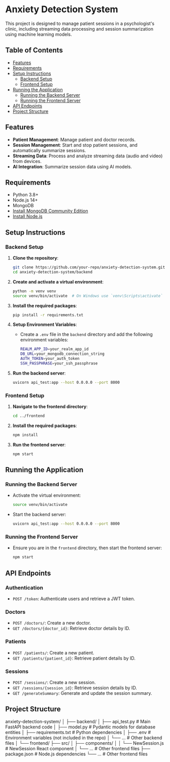 # Anxiety Detection System

This project is designed to manage patient sessions in a psychologist's clinic, including streaming data processing and session summarization using machine learning models.

## Table of Contents

- [Features](#features)
- [Requirements](#requirements)
- [Setup Instructions](#setup-instructions)
  - [Backend Setup](#backend-setup)
  - [Frontend Setup](#frontend-setup)
- [Running the Application](#running-the-application)
  - [Running the Backend Server](#running-the-backend-server)
  - [Running the Frontend Server](#running-the-frontend-server)
- [API Endpoints](#api-endpoints)
- [Project Structure](#project-structure)

## Features

- **Patient Management**: Manage patient and doctor records.
- **Session Management**: Start and stop patient sessions, and automatically summarize sessions.
- **Streaming Data**: Process and analyze streaming data (audio and video) from devices.
- **AI Integration**: Summarize session data using AI models.

## Requirements

- Python 3.8+
- Node.js 14+
- MongoDB
- [Install MongoDB Community Edition](https://docs.mongodb.com/manual/installation/)
- [Install Node.js](https://nodejs.org/)

## Setup Instructions

### Backend Setup

1. **Clone the repository**:
    ```bash
    git clone https://github.com/your-repo/anxiety-detection-system.git
    cd anxiety-detection-system/backend
    ```

2. **Create and activate a virtual environment**:
    ```bash
    python -m venv venv
    source venv/bin/activate  # On Windows use `venv\Scripts\activate`
    ```

3. **Install the required packages**:
    ```bash
    pip install -r requirements.txt
    ```

4. **Setup Environment Variables**:
    - Create a `.env` file in the `backend` directory and add the following environment variables:
      ```bash
      REALM_APP_ID=your_realm_app_id
      DB_URL=your_mongodb_connection_string
      AUTH_TOKEN=your_auth_token
      SSH_PASSPHRASE=your_ssh_passphrase
      ```

5. **Run the backend server**:
    ```bash
    uvicorn api_test:app --host 0.0.0.0 --port 8000
    ```

### Frontend Setup

1. **Navigate to the frontend directory**:
    ```bash
    cd ../frontend
    ```

2. **Install the required packages**:
    ```bash
    npm install
    ```

3. **Run the frontend server**:
    ```bash
    npm start
    ```

## Running the Application

### Running the Backend Server

- Activate the virtual environment:
    ```bash
    source venv/bin/activate
    ```
- Start the backend server:
    ```bash
    uvicorn api_test:app --host 0.0.0.0 --port 8000
    ```

### Running the Frontend Server

- Ensure you are in the `frontend` directory, then start the frontend server:
    ```bash
    npm start
    ```

## API Endpoints

### Authentication
- `POST /token`: Authenticate users and retrieve a JWT token.

### Doctors
- `POST /doctors/`: Create a new doctor.
- `GET /doctors/{doctor_id}`: Retrieve doctor details by ID.

### Patients
- `POST /patients/`: Create a new patient.
- `GET /patients/{patient_id}`: Retrieve patient details by ID.

### Sessions
- `POST /sessions/`: Create a new session.
- `GET /sessions/{session_id}`: Retrieve session details by ID.
- `GET /generateSummary`: Generate and update the session summary.

## Project Structure
anxiety-detection-system/
│
├── backend/
│   ├── api_test.py             # Main FastAPI backend code
│   ├── model.py                # Pydantic models for database entities
│   ├── requirements.txt        # Python dependencies
│   ├── .env                    # Environment variables (not included in the repo)
│   └── …                     # Other backend files
│
└── frontend/
├── src/
│   ├── components/
│   │   └── NewSession.js   # NewSession React component
│   └── …                 # Other frontend files
├── package.json            # Node.js dependencies
└── …                     # Other frontend files
